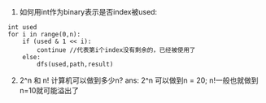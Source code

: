 1. 如何用int作为binary表示是否index被used:
```
int used
for i in range(0,n):
	if (used & 1 << i):
		continue //代表第i个index没有剩余的，已经被使用了
	else:
		dfs(used,path,result)
```

2. 2^n 和 n! 计算机可以做到多少n?
ans: 2^n 可以做到n = 20; n!一般也就做到n=10就可能溢出了
